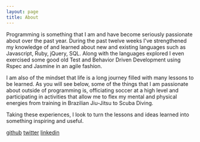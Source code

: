 ```yaml
---
layout: page
title: About
---
```


<p class="message">
Programming is something that I am and have become seriously passionate about over the past year.
During the past twelve weeks I've strengthened my knowledge of and learned about new and existing languages such as Javascript, Ruby, jQuery, SQL. Along with the languages explored I even exercised some good old Test and Behavior Driven Development using Rspec and Jasmine in an agile fashion.

I am also of the mindset that life is a long journey filled with many lessons to be learned. As you will see below, some of the things that I am passionate about outside of programming is, officiating soccer at a high level and participating in activities that allow me to flex my mental and physical energies from training in Brazilian Jiu-Jitsu to Scuba Diving.

Taking these experiences, I look to turn the lessons and ideas learned into something inspiring and useful.
</p>

<a href="http://github.com/ajkamel">github</a>
<a href="http://twitter.com/ajkamel">twitter</a>
<a href="http://linkedin.com/in/ashkamel">linkedin</a>
